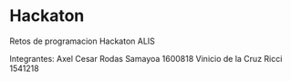 # Hackaton
Retos de programacion Hackaton ALIS

Integrantes:
Axel Cesar Rodas Samayoa  1600818
Vinicio de la Cruz Ricci  1541218
